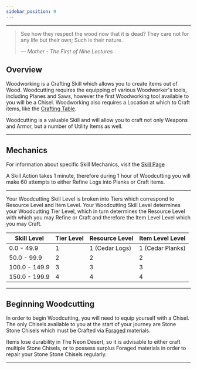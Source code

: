 ```yaml
---
sidebar_position: 9
---
```

***
> See how they respect the wood now that it is dead? They care not for any life but their own; Such is their nature.
>
> — _Mother - The First of Nine Lectures_

## Overview

Woodworking is a Crafting Skill which allows you to create items out of Wood. Woodcutting requires the equipping of various Woodworker's tools, including Planes and Saws, however the first Woodworking tool available to you will be a Chisel. Woodworking also requires a Location at which to Craft items, like the [Crafting Table](Crafting.md).

Woodcutting is a valuable Skill and will allow you to craft not only Weapons and Armor, but a number of Utility Items as well.
***

## Mechanics

For information about specific Skill Mechanics, visit the [Skill Page](Skills.md)

A Skill Action takes 1 minute, therefore during 1 hour of Woodcutting you will make 60 attempts to either Refine Logs into Planks or Craft items.
***

Your Woodcutting Skill Level is broken into Tiers which correspond to Resource Level and Item Level. Your Woodcutting Skill Level determines your Woodcutting Tier Level, which in turn determines the Resource Level with which you may Refine or Craft and therefore the Item Level Level which you may Craft.

| Skill Level 	| Tier Level 	| Resource Level 	| Item Level Level 	|
|--------------------	|-------------------	|-------------------	|-----------------------	|
| 0.0 - 49.9         	| 1                 	| 1 (Cedar Logs)  	| 1 (Cedar Planks)        	|
| 50.0 - 99.9        	| 2                 	| 2                 	| 2                     	|
| 100.0 - 149.9      	| 3                 	| 3                 	| 3                     	|
| 150.0 - 199.9      	| 4                 	| 4                 	| 4                     	|
***
## Beginning Woodcutting

In order to begin Woodcutting, you will need to equip yourself with a Chisel. The only Chisels available to you at the start of your journey are Stone Stone Chisels which must be Crafted via [Foraged](Foraging.md) materials.

Items lose durability in The Neon Desert, so it is advisable to either craft multiple Stone Chisels, or to possess surplus Foraged materials in order to repair your Stone Stone Chisels regularly.
***
